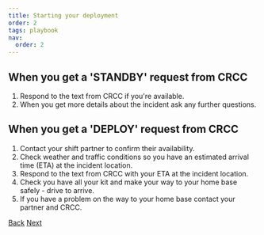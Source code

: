 ```yaml
---
title: Starting your deployment
order: 2
tags: playbook
nav:
  order: 2
---
```


## When you get a 'STANDBY' request from CRCC

1. Respond to the text from CRCC if you're available.
2. When you get more details about the incident ask any further questions.

## When you get a 'DEPLOY' request from CRCC

1. Contact your shift partner to confirm their availability.
2. Check weather and traffic conditions so you have an estimated arrival time (ETA) at the incident location.
3. Respond to the text from CRCC with your ETA at the incident location.
4. Check you have all your kit and make your way to your home base safely - drive to arrive.
5. If you have a problem on the way to your home base contact your partner and CRCC.

[Back](/before-your-shift-starts)
[Next](/at-your-home-base-preparing-to-deploy)
